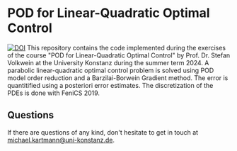 # POD for Linear-Quadratic Optimal Control
[![DOI](https://zenodo.org/badge/823562279.svg)](https://doi.org/10.5281/zenodo.17356876)
This repository contains the code implemented during the exercises of the course "POD for Linear-Quadratic Optimal Control" by Prof. Dr. Stefan Volkwein at the University Konstanz during the summer term 2024.
A parabolic linear-quadratic optimal control problem is solved using POD model order reduction and a Barzilai-Borwein Gradient method. The error is quantitified using a posteriori error estimates. The discretization of the PDEs is done with FeniCS 2019.

## Questions

If there are questions of any kind, don't hesitate to get in touch at <michael.kartmann@uni-konstanz.de>.
